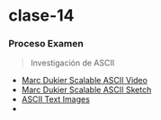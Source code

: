 # clase-14
### Proceso Examen
> Investigación de ASCII
- [Marc Dukier Scalable ASCII Video](https://youtu.be/x0x-tvZJLfw?si=6bdHsgg7OXyctKHs)
- [Marc Dukier Scalable ASCII Sketch](https://editor.p5js.org/marcduiker/sketches/0VmrsB_8O)
- [ASCII Text Images](https://youtu.be/55iwMYv8tGI?si=iMaGy9DTEqQv1VH1)
- 
